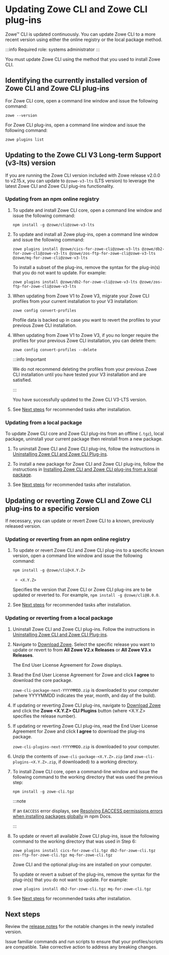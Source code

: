 # Updating Zowe CLI and Zowe CLI plug-ins

Zowe&trade; CLI is updated continuously. You can update Zowe CLI to a more recent version using either the online registry or the local package method.

:::info Required role: systems administrator
:::

You must update Zowe CLI using the method that you used to install Zowe CLI.

## Identifying the currently installed version of Zowe CLI and Zowe CLI plug-ins

For Zowe CLI core, open a command line window and issue the following command:

```
zowe --version
```

For Zowe CLI plug-ins, open a command line window and issue the following command:

```
zowe plugins list
```

## Updating to the Zowe CLI V3 Long-term Support (v3-lts) version

If you are running the Zowe CLI version included with Zowe release v2.0.0 to v2.15.x, you can update to `@zowe-v3-lts` (LTS version) to leverage the latest Zowe CLI and Zowe CLI plug-ins functionality.

### Updating from an npm online registry

1. To update and install Zowe CLI core, open a command line window and issue the following command:

   ```
   npm install -g @zowe/cli@zowe-v3-lts
   ```
2. To update and install all Zowe plug-ins, open a command line window and issue the following command:

   ```
   zowe plugins install @zowe/cics-for-zowe-cli@zowe-v3-lts @zowe/db2-for-zowe-cli@zowe-v3-lts @zowe/zos-ftp-for-zowe-cli@zowe-v3-lts @zowe/mq-for-zowe-cli@zowe-v3-lts 
   ```
   To install a subset of the plug-ins, remove the syntax for the plug-in(s) that you do not want to update. For example:

   ```
   zowe plugins install @zowe/db2-for-zowe-cli@zowe-v3-lts @zowe/zos-ftp-for-zowe-cli@zowe-v3-lts
   ```

3. When updating from Zowe V1 to Zowe V3, migrate your Zowe CLI profiles from your current installation to your V3 installation:

   ```
   zowe config convert-profiles
   ```
   Profile data is backed up in case you want to revert the profiles to your previous Zowe CLI installation.

4. When updating from Zowe V1 to Zowe V3, if you no longer require the profiles for your previous Zowe CLI installation, you can delete them:

   ```
   zowe config convert-profiles --delete
   ```

   :::info Important
   
   We do not recommend deleting the profiles from your previous Zowe CLI installation until you have tested your V3 installation and are satisfied.

   :::

   You have successfully updated to the Zowe CLI V3-LTS version.

5. See [Next steps](#next-steps) for recommended tasks after installation.

### Updating from a local package

To update Zowe CLI core and Zowe CLI plug-ins from an offline (`.tgz`), local package, uninstall your current package then reinstall from a new package.

1. To uninstall Zowe CLI and Zowe CLI plug-ins, follow the instructions in [Uninstalling Zowe CLI and Zowe CLI Plug-ins](../user-guide/cli-uninstall.md).

2. To install a new package for Zowe CLI and Zowe CLI plug-ins, follow the instructions in [Installing Zowe CLI and Zowe CLI plug-ins from a local package](../user-guide/cli-installcli.md#installing-zowe-cli-and-zowe-cli-plug-ins-from-a-local-package).

3. See [Next steps](#next-steps) for recommended tasks after installation.

## Updating or reverting Zowe CLI and Zowe CLI plug-ins to a specific version

If necessary, you can update or revert Zowe CLI to a known, previously released version.

### Updating or reverting from an npm online registry

1. To update or revert Zowe CLI and Zowe CLI plug-ins to a specific known version, open a command line window and issue the following command:

   ```
   npm install -g @zowe/cli@<X.Y.Z>
   ```

      - `<X.Y.Z>`

      Specifies the version that Zowe CLI or Zowe CLI plug-ins are to be updated or reverted to. For example, `npm install -g @zowe/cli@8.0.0`.

2. See [Next steps](#next-steps) for recommended tasks after installation.

### Updating or reverting from a local package

1. Uninstall Zowe CLI and Zowe CLI plug-ins. Follow the instructions in [Uninstalling Zowe CLI and Zowe CLI Plug-ins](../user-guide/cli-uninstall.md).

2. Navigate to [Download Zowe](https://www.zowe.org/download.html). Select the specific release you want to update or revert to from **All Zowe V2.x Releases** or **All Zowe V3.x Releases**.

   The End User License Agreement for Zowe displays.

3. Read the End User License Agreement for Zowe and click **I agree** to download the core package.

    `zowe-cli-package-next-YYYYMMDD.zip` is downloaded to your computer (where YYYYMMDD indicates the year, month, and day of the build).

4. If updating or reverting Zowe CLI plug-ins, navigate to [Download Zowe](https://www.zowe.org/download.html) and click the **Zowe \<X.Y.Z\> CLI Plugins** button (where <X.Y.Z\> specifies the release number).

5. If updating or reverting Zowe CLI plug-ins, read the End User License Agreement for Zowe and click **I agree** to download the plug-ins package.

    `zowe-cli-plugins-next-YYYYMMDD.zip` is downloaded to your computer.

6. Unzip the contents of `zowe-cli-package-<X.Y.Z>.zip` (and `zowe-cli-plugins-<X.Y.Z>.zip`, if downloaded) to a working directory.

7. To install Zowe CLI core, open a command-line window and issue the following command to the working directory that was used the previous step:

   ```
   npm install -g zowe-cli.tgz
   ```

   :::note
   
   If an `EACCESS` error displays, see [Resolving EACCESS permissions errors when installing packages globally](https://docs.npmjs.com/resolving-eacces-permissions-errors-when-installing-packages-globally) in npm Docs.

   :::

8. To update or revert all available Zowe CLI plug-ins, issue the following command to the working directory that was used in Step 6:

   ```
   zowe plugins install cics-for-zowe-cli.tgz db2-for-zowe-cli.tgz zos-ftp-for-zowe-cli.tgz mq-for-zowe-cli.tgz
   ```

   Zowe CLI and the optional plug-ins are installed on your computer.

   To update or revert a subset of the plug-ins, remove the syntax for the plug-in(s) that you do not want to update. For example:

   ```
   zowe plugins install db2-for-zowe-cli.tgz mq-for-zowe-cli.tgz
   ```

9. See [Next steps](#next-steps) for recommended tasks after installation.

## Next steps

Review the [release notes](../whats-new/release-notes/release-notes-overview.md) for the notable changes in the newly installed version.

Issue familiar commands and run scripts to ensure that your profiles/scripts are compatible. Take corrective action to address any breaking changes.
